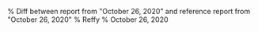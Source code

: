 % Diff between report from "October 26, 2020" and reference report from "October 26, 2020"
% Reffy
% October 26, 2020

